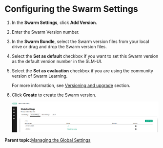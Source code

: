 # <a name="GUID-8D0B6FA0-E953-4186-ABF3-9C1F932A263F"/> Configuring the Swarm Settings

1.  In the **Swarm Settings**, click **Add Version**.

2.  Enter the Swarm Version number.

3.  In the **Swarm Bundle**, select the Swarm version files from your local drive or drag and drop the Swarm version files.

4.  Select the **Set as default** checkbox if you want to set this Swarm version as the default version number in the SLM-UI.

5.  Select the **Set as evaluation** checkbox if you are using the community version of Swarm Learning.

    For more information, see [Versioning and upgrade](GUID-2E350669-7E5A-47BC-AB15-58AC4CFAD9C1.md) section.

6.  Click **Create** to create the Swarm version.

    ![Swarm Settings](GUID-7707134A-A746-4CA9-B79F-AB6BD4B6938C-high.png)


**Parent topic:**[Managing the Global Settings](Managing_the_Global_Settings.md)

